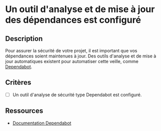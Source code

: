 # Un outil d'analyse et de mise à jour des dépendances est configuré

## Description

Pour assurer la sécurité de votre projet, il est important que vos dépendances
soient maintenues à jour. Des outils d'analyse et de mise à jour automatiques
existent pour automatiser cette veille, comme
[Dependabot](https://github.com/dependabot).

## Critères

- [ ] Un outil d'analyse de sécurité type Dependabot est configuré.

## Ressources

- [Documentation Dependabot](https://docs.github.com/fr/code-security/getting-started/dependabot-quickstart-guide)
